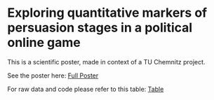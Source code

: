 # Exploring quantitative markers of persuasion stages in a political online game

This is a scientific poster, made in context of a TU Chemnitz project.

See the poster here:
[Full Poster]()

For raw data and code please refer to this table:
[Table](https://blackbrokkoli.github.io/oiligarchy/)
